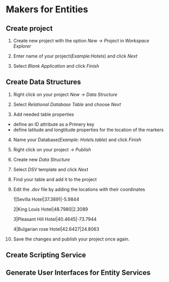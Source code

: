 # Makers for Entities

## Create project

1. Create new project with the option *New -> Project* in *Workspace Explorer*

2. Enter name of your project(*Example:Hotels*) and click *Next*

3. Select *Blank Application* and click *Finish*


## Create Data Structures

1. Right click on your project *New -> Data Structure*

2. Select *Relational Database Table* and choose *Next*

3. Add needed table properties

  - define an ID attribute as a Primery key
   
  - define latitude and longtitude properties for 
   the location of the markers

4. Name your Database(*Example: Hotels.table*) and click *Finish*

5. Right click on your project *-> Publish*

6. Create new *Data Structure* 

7. Select *DSV* template and click *Next*

8. Find your table and add it to the project

9. Edit the *.dsv* file by adding the locations with their coordinates

         1|Sevilla Hotel|37.3891|-5.9844
       
         2|King Louis Hotel|48.7980|2.3089
       
         3|Pleasant Hill Hotel|40.4645|-73.7944
       
         4|Bulgarian rose Hotel|42.6427|24.8063

10. Save the changes and publish your project once again.

## Create Scripting Service


## Generate User Interfaces for Entity Services
